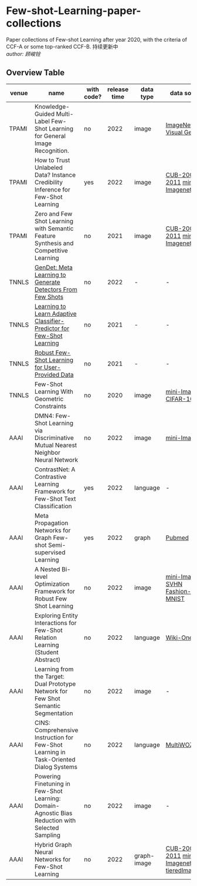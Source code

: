 # Few-shot-Learning-paper-collections
Paper collections of Few-shot Learning after year 2020, with the criteria of CCF-A or some top-ranked CCF-B.
持续更新中   
*author: 顾峻铨*
## 

## Overview Table

venue | name                                                                                                    | with code? | release time | data type   | data source                                                                                                                                                               | code source
---- |---------------------------------------------------------------------------------------------------------|------------|--------------|-------------|---------------------------------------------------------------------------------------------------------------------------------------------------------------------------| ----- 
TPAMI | Knowledge-Guided Multi-Label Few-Shot Learning for General Image Recognition.                           | no         | 2022         | image       | [ImageNet](https://paperswithcode.com/dataset/imagenet) [coco](https://paperswithcode.com/dataset/coco) [Visual Genome](https://paperswithcode.com/dataset/visual-genome) | -
TPAMI | How to Trust Unlabeled Data? Instance Credibility Inference for Few-Shot Learning                       | yes        | 2022         | image       | [CUB-200-2011](https://paperswithcode.com/dataset/cub-200-2011) [mini-Imagenet](https://paperswithcode.com/dataset/mini-imagenet)                                         | [github](https://github.com/Yikai-Wang/ICI-FSL) [paperswithcode](https://paperswithcode.com/paper/how-to-trust-unlabeled-data-instance)
TPAMI | Zero and Few Shot Learning with Semantic Feature Synthesis and Competitive Learning                     | no         | 2021         | image       | [CUB-200-2011](https://paperswithcode.com/dataset/cub-200-2011) [mini-Imagenet](https://paperswithcode.com/dataset/mini-imagenet)                                         | -
TNNLS | [GenDet: Meta Learning to Generate Detectors From Few Shots](https://pubmed.ncbi.nlm.nih.gov/33523819/) | no         | 2022         | -           | -                                                                                                                                                                         | - 
TNNLS | [Learning to Learn Adaptive Classifier-Predictor for Few-Shot Learning](https://ieeexplore.ieee.org/document/9159937) | no         | 2021         | -           | -                                                                                                                                                                         | -
TNNLS | [Robust Few-Shot Learning for User-Provided Data](https://ieeexplore.ieee.org/abstract/document/9072304) | no         | 2021 | -           | -                                                                                                                                                                         | -  
TNNLS | Few-Shot Learning With Geometric Constraints | no         | 2020 | image       | [mini-Imagenet](https://paperswithcode.com/dataset/mini-imagenet) [CIFAR-100](https://paperswithcode.com/dataset/cifar-100)                                                                                                        | -
AAAI | DMN4: Few-Shot Learning via Discriminative Mutual Nearest Neighbor Neural Network | no         | 2022 | image       | [mini-Imagenet](https://paperswithcode.com/dataset/mini-imagenet) | -
AAAI | ContrastNet: A Contrastive Learning Framework for Few-Shot Text Classification | yes        | 2022 | language    | - | [github](https://github.com/BDBC-KG-NLP/AAAI2022_ContrastNet/tree/master)
AAAI | Meta Propagation Networks for Graph Few-shot Semi-supervised Learning | yes        | 2022 | graph       | [Pubmed](https://paperswithcode.com/dataset/pubmed) | [github](https://github.com/kaize0409/meta-pn)
AAAI | A Nested Bi-level Optimization Framework for Robust Few Shot Learning | no         | 2022 | image       | [mini-Imagenet](https://paperswithcode.com/dataset/mini-imagenet) [SVHN](https://paperswithcode.com/dataset/svhn) [Fashion-MNIST](https://paperswithcode.com/dataset/fashion-mnist) | -
AAAI | Exploring Entity Interactions for Few-Shot Relation Learning (Student Abstract) | no         | 2022 | language    | [Wiki-One](https://paperswithcode.com/dataset/wiki-one) | -
AAAI | Learning from the Target: Dual Prototype Network for Few Shot Semantic Segmentation | no | 2022 | image       | - | -
AAAI | CINS: Comprehensive Instruction for Few-Shot Learning in Task-Oriented Dialog Systems | no | 2022 | language    | [MultiWOZ](https://paperswithcode.com/dataset/multiwoz) | -
AAAI | Powering Finetuning in Few-Shot Learning: Domain-Agnostic Bias Reduction with Selected Sampling | no | 2022 | image       | - | -
AAAI | Hybrid Graph Neural Networks for Few-Shot Learning | no | 2022 | graph-image | [CUB-200-2011](https://paperswithcode.com/dataset/cub-200-2011) [mini-Imagenet](https://paperswithcode.com/dataset/mini-imagenet) [tieredImageNet](https://paperswithcode.com/dataset/tieredimagenet) | -





